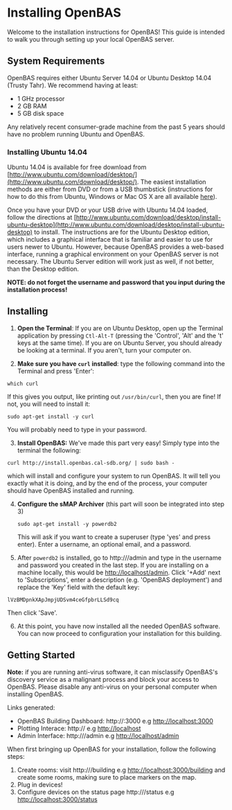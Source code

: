 Installing OpenBAS
===============

Welcome to the installation instructions for OpenBAS! This guide is intended to
walk you through setting up your local OpenBAS server.

## System Requirements

OpenBAS requires either Ubuntu Server 14.04 or Ubuntu Desktop 14.04 (Trusty Tahr). We recommend having at least:

* 1 GHz processor
* 2 GB RAM
* 5 GB disk space

Any relatively recent consumer-grade machine from the past 5 years should have no problem running Ubuntu and OpenBAS.

### Installing Ubuntu 14.04

Ubuntu 14.04 is available for free download from
[http://www.ubuntu.com/download/desktop/](http://www.ubuntu.com/download/desktop/).
The easiest installation methods are either from DVD or from a USB thumbstick
(instructions for how to do this from Ubuntu, Windows or Mac OS X are all
available [here](http://www.ubuntu.com/download/desktop/)).

Once you have your DVD or your USB drive with Ubuntu 14.04 loaded, follow the
directions at
[http://www.ubuntu.com/download/desktop/install-ubuntu-desktop](http://www.ubuntu.com/download/desktop/install-ubuntu-desktop)
to install. The instructions are for the Ubuntu Desktop edition, which includes
a graphical interface that is familiar and easier to use for users newer to
Ubuntu. However, because OpenBAS provides a web-based interface, running a
graphical environment on your OpenBAS server is not necessary. The Ubuntu
Server edition will work just as well, if not better, than the Desktop edition.

**NOTE: do not forget the username and password that you input during the installation process!**

## Installing

1. **Open the Terminal**: If you are on Ubuntu Desktop, open up the Terminal application by pressing
`Ctl-Alt-T` (pressing the 'Control', 'Alt' and the 't' keys at the same time).
If you are on Ubuntu Server, you should already be looking at a terminal. If
you aren't, turn your computer on.

2. **Make sure you have `curl` installed**: type the following command into the Terminal and press 'Enter':

  ```
  which curl
  ```

  If this gives you output, like printing out `/usr/bin/curl`, then you are fine! If not, you will need to install
  it:

  ```
  sudo apt-get install -y curl
  ```

  You will probably need to type in your password.

3. **Install OpenBAS:** We've made this part very easy! Simply type into the terminal the following:

  ```
  curl http://install.openbas.cal-sdb.org/ | sudo bash -
  ```

  which will install and configure your system to run OpenBAS. It will tell you exactly what it is doing,
  and by the end of the process, your computer should have OpenBAS installed and running.

4. **Configure the sMAP Archiver** (this part will soon be integrated into step 3)

   ```
   sudo apt-get install -y powerdb2
   ```

   This will ask if you want to create a superuser (type 'yes' and press enter). Enter a username,
   an optional email, and a password.

5. After `powerdb2` is installed, go to http://<servername>/admin and type in the username and password you created in the last step. If you are installing on a machine locally, this would be [http://localhost/admin](http://localhost/admin). Click '+Add' next to 'Subscriptions', enter a description (e.g. 'OpenBAS deployment') and replace the 'Key' field with the default key:
  ```
  lVzBMDpnkXApJmpjUDSvm4ceGfpbrLLSd9cq
  ```
  Then click 'Save'.
  
6. At this point, you have now installed all the needed OpenBAS software. You can now proceed to configuration your installation for this building.

## Getting Started

**Note:** if you are running anti-virus software, it can misclassify OpenBAS's discovery service as a malignant process and block your access to OpenBAS. Please disable any anti-virus on your personal computer when installing OpenBAS.

Links generated:

* OpenBAS Building Dashboard: http://<servername>:3000 e.g [http://localhost:3000](http://localhost:3000)
* Plotting Interace: http://<servername> e.g [http://localhost](http://localhost)
* Admin Interface: http://<servername>/admin e.g [http://localhost/admin](http://localhost/admin)

When first bringing up OpenBAS for your installation, follow the following steps:

1. Create rooms: visit http://<servername>/building e.g [http://localhost:3000/building](http://localhost:3000/building) and create some rooms, making sure to place markers on the map.
2. Plug in devices!
3. Configure devices on the status page http://<servername>/status e.g [http://localhost:3000/status](http://localhost:3000/status)
